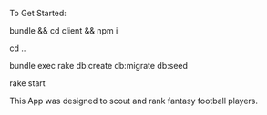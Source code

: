 To Get Started:

bundle && cd client && npm i

cd ..

bundle exec rake db:create db:migrate db:seed

rake start

This App was designed to scout and rank fantasy football players.

